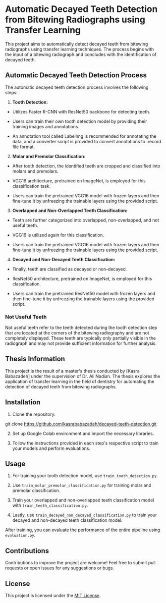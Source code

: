 # Automatic Decayed Teeth Detection from Bitewing Radiographs using Transfer Learning

This project aims to automatically detect decayed teeth from bitewing radiographs using transfer learning techniques. The process begins with the input of a bitewing radiograph and concludes with the identification of decayed teeth.

## Automatic Decayed Teeth Detection Process

The automatic decayed teeth detection process involves the following steps:

1. **Tooth Detection:**

- Utilizes Faster R-CNN with ResNet50 backbone for detecting teeth.

- Users can train their own tooth detection model by providing their training images and annotations.

- An annotation tool called LabelImg is recommended for annotating the data, and a converter script is provided to convert annotations to .record file format.

2. **Molar and Premolar Classification:**

- After tooth detection, the identified teeth are cropped and classified into molars and premolars.

- VGG16 architecture, pretrained on ImageNet, is employed for this classification task.

- Users can train the pretrained VGG16 model with frozen layers and then fine-tune it by unfreezing the trainable layers using the provided script.

3. **Overlapped and Non-Overlapped Teeth Classification:**

- Teeth are further categorized into overlapped, non-overlapped, and not useful teeth.

- VGG16 is utilized again for this classification.

- Users can train the pretrained VGG16 model with frozen layers and then fine-tune it by unfreezing the trainable layers using the provided script.

4. **Decayed and Non-Decayed Teeth Classification:**
- Finally, teeth are classified as decayed or non-decayed.

- ResNet50 architecture, pretrained on ImageNet, is employed for this classification.

- Users can train the pretrained ResNet50 model with frozen layers and then fine-tune it by unfreezing the trainable layers using the provided script.

### Not Useful Teeth

Not useful teeth refer to the teeth detected during the tooth detection step that are located at the corners of the bitewing radiography and are not completely displayed. These teeth are typically only partially visible in the radiograph and may not provide sufficient information for further analysis.

## Thesis Information

This project is the result of a master's thesis conducted by [Kasra Babazadeh] under the supervision of Dr. Ali Nadian. The thesis explores the application of transfer learning in the field of dentistry for automating the detection of decayed teeth from bitewing radiographs.

## Installation

1. Clone the repository:

git clone https://github.com/kasrababazadeh/decayed-teeth-detection.git

2. Set up Google Colab environment and import the necessary libraries.

3. Follow the instructions provided in each step's respective script to train your models and perform evaluations.

## Usage

1. For training your tooth detection model, use `train_tooth_detection.py`.

2. Use `train_molar_premolar_classification.py` for training molar and premolar classification.

3. Train your overlapped and non-overlapped teeth classification model with `train_teeth_classification.py`.

4. Lastly, use `train_decayed_non_decayed_classification.py` to train your decayed and non-decayed teeth classification model.

After training, you can evaluate the performance of the entire pipeline using `evaluation.py`.

## Contributions

Contributions to improve the project are welcome! Feel free to submit pull requests or open issues for any suggestions or bugs.

## License

This project is licensed under the [MIT License](LICENSE).

